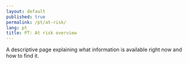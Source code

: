 ```yaml
---
layout: default
published: true
permalink: /pt/at-risk/
lang: pt
title: PT: At risk overview
---
```


A descriptive page explaining what information is available right now and how to find it.
